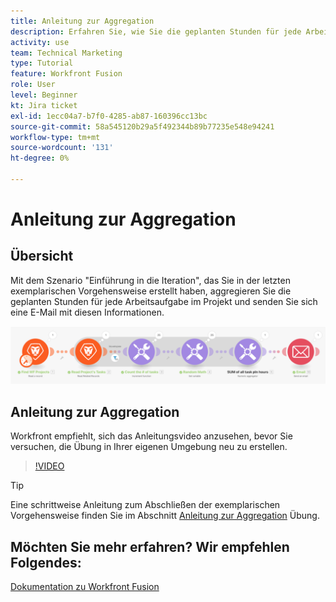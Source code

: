 ```yaml
---
title: Anleitung zur Aggregation
description: Erfahren Sie, wie Sie die geplanten Stunden für jede Arbeitsaufgabe in einem Projekt aggregieren und sich mit diesen Informationen eine E-Mail senden, alles in [!DNL Adobe Workfront Fusion].
activity: use
team: Technical Marketing
type: Tutorial
feature: Workfront Fusion
role: User
level: Beginner
kt: Jira ticket
exl-id: 1ecc04a7-b7f0-4285-ab87-160396cc13bc
source-git-commit: 58a545120b29a5f492344b89b77235e548e94241
workflow-type: tm+mt
source-wordcount: '131'
ht-degree: 0%

---
```


# Anleitung zur Aggregation

## Übersicht

Mit dem Szenario &quot;Einführung in die Iteration&quot;, das Sie in der letzten exemplarischen Vorgehensweise erstellt haben, aggregieren Sie die geplanten Stunden für jede Arbeitsaufgabe im Projekt und senden Sie sich eine E-Mail mit diesen Informationen.

![Ein Bild des Fusion-Szenarios](assets/iteration-and-aggregation-2.png)

## Anleitung zur Aggregation

Workfront empfiehlt, sich das Anleitungsvideo anzusehen, bevor Sie versuchen, die Übung in Ihrer eigenen Umgebung neu zu erstellen.

>[!VIDEO](https://video.tv.adobe.com/v/335280/?quality=12)

>[!TIP]
>
>Eine schrittweise Anleitung zum Abschließen der exemplarischen Vorgehensweise finden Sie im Abschnitt [Anleitung zur Aggregation](https://experienceleague.adobe.com/docs/workfront-learn/tutorials-workfront/fusion/exercises/aggregation.html?lang=en) Übung.


## Möchten Sie mehr erfahren? Wir empfehlen Folgendes:

[Dokumentation zu Workfront Fusion](https://experienceleague.adobe.com/docs/workfront/using/adobe-workfront-fusion/workfront-fusion-2.html?lang=en)
